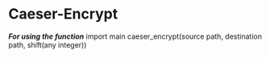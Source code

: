 # Caeser-Encrypt
***For using the function*** 
import main
caeser_encrypt(source path, destination path, shift(any integer))
